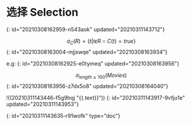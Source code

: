 # 选择 Selection
{: id="20210308162959-n543aok" updated="20210311143712"}

$$
\sigma_C(R)=\{t|t\epsilon R \cap C(t) = true\}
$$
{: id="20210308163004-mjjswqe" updated="20210308163934"}

e.g:
{: id="20210308162925-e0tymeq" updated="20210308163956"}

$$
\sigma _ {length \geq 100} (Movies)
$$
{: id="20210308163956-z7dx5o8" updated="20210308164040"}

!((20210311143446-f5g9hqj "{{.text}}"))
{: id="20210311143917-9vfju1e" updated="20210311143953"}


{: id="20210311143635-r91wofk" type="doc"}
